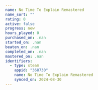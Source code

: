 ```yaml
---
name: No Time To Explain Remastered
name_sort: ""
rating: 0
active: false
progress: new
hours_played: 0
purchased_on: .nan
started_on: .nan
beaten_on: .nan
completed_on: .nan
mastered_on: .nan
identifiers:
  - type: steam
    appid: "368730"
    name: No Time To Explain Remastered
    synced_on: 2024-08-30
---
```

